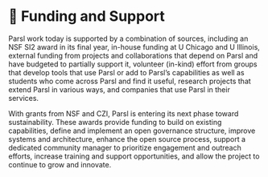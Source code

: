 # 🏦 Funding and Support
Parsl work today is supported by a combination of sources, including an NSF SI2 award in its final year, in-house funding at U Chicago and U Illinois, external funding from projects and collaborations that depend on Parsl and have budgeted to partially support it, volunteer (in-kind) effort from groups that develop tools that use Parsl or add to Parsl’s capabilities as well as students who come across Parsl and find it useful, research projects that extend Parsl in various ways, and companies that use Parsl in their services.

With grants from NSF and CZI, Parsl is entering its next phase toward sustainability. These awards provide funding to build on existing capabilities, define and implement an open governance structure, improve systems and architecture, enhance the open source process, support a dedicated community manager to prioritize engagement and outreach efforts, increase training and support opportunities, and allow the project to continue to grow and innovate.
